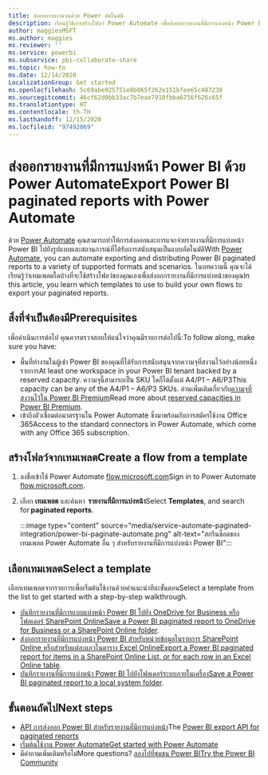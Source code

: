 ```yaml
---
title: ส่งออกรายงานจนด้วย Power อัตโนมัติ
description: เรียนรู้วิธีการสร้างโฟลว์ Power Automate เพื่อส่งออกรายงานที่มีการแบ่งหน้า Power BI
author: maggiesMSFT
ms.author: maggies
ms.reviewer: ''
ms.service: powerbi
ms.subservice: pbi-collaborate-share
ms.topic: how-to
ms.date: 12/14/2020
LocalizationGroup: Get started
ms.openlocfilehash: 5c69abe925751e8b065f262e151bfee65c487238
ms.sourcegitcommit: 46cf62d9bb33ac7b7eae7910fbba6756f626c65f
ms.translationtype: HT
ms.contentlocale: th-TH
ms.lasthandoff: 12/15/2020
ms.locfileid: "97492069"
---
```

# <a name="export-power-bi-paginated-reports-with-power-automate"></a><span data-ttu-id="645b8-103">ส่งออกรายงานที่มีการแบ่งหน้า Power BI ด้วย Power Automate</span><span class="sxs-lookup"><span data-stu-id="645b8-103">Export Power BI paginated reports with Power Automate</span></span>

<span data-ttu-id="645b8-104">ด้วย [Power Automate](/power-automate/getting-started) คุณสามารถทำให้การส่งออกและการแจกจ่ายรายงานที่มีการแบ่งหน้า Power BI ไปยังรูปแบบและสถานการณ์ที่ได้รับการสนับสนุนเป็นแบบอัตโนมัติ</span><span class="sxs-lookup"><span data-stu-id="645b8-104">With [Power Automate](/power-automate/getting-started), you can automate exporting and distributing Power BI paginated reports to a variety of supported formats and scenarios.</span></span> <span data-ttu-id="645b8-105">ในบทความนี้ คุณจะได้เรียนรู้ว่าเทมเพลตใดบ้างที่จะใช้สร้างโฟลว์ของคุณเองเพื่อส่งออกรายงานที่มีการแบ่งหน้าของคุณ</span><span class="sxs-lookup"><span data-stu-id="645b8-105">In this article, you learn which templates to use to build your own flows to export your paginated reports.</span></span>  

## <a name="prerequisites"></a><span data-ttu-id="645b8-106">สิ่งที่จำเป็นต้องมี</span><span class="sxs-lookup"><span data-stu-id="645b8-106">Prerequisites</span></span>  

<span data-ttu-id="645b8-107">เพื่อดำเนินการต่อไป คุณควรตรวจสอบให้แน่ใจว่าคุณมีรายการต่อไปนี้:</span><span class="sxs-lookup"><span data-stu-id="645b8-107">To follow along, make sure you have:</span></span>

- <span data-ttu-id="645b8-108">พื้นที่ทำงานในผู้เช่า Power BI ของคุณที่ได้รับการสนับสนุนจากความจุที่สงวนไว้อย่างน้อยหนึ่งรายการ</span><span class="sxs-lookup"><span data-stu-id="645b8-108">At least one workspace in your Power BI tenant backed by a reserved capacity.</span></span> <span data-ttu-id="645b8-109">ความจุนี้สามารถเป็น SKU ใดก็ได้ตั้งแต่ A4/P1 – A6/P3</span><span class="sxs-lookup"><span data-stu-id="645b8-109">This capacity can be any of the A4/P1 – A6/P3 SKUs.</span></span> <span data-ttu-id="645b8-110">อ่านเพิ่มเติมเกี่ยวกับ[ความจุที่สงวนไว้ใน Power BI Premium](../admin/service-premium-what-is.md)</span><span class="sxs-lookup"><span data-stu-id="645b8-110">Read more about [reserved capacities in Power BI Premium](../admin/service-premium-what-is.md).</span></span>
- <span data-ttu-id="645b8-111">เข้าถึงตัวเชื่อมต่อมาตรฐานใน Power Automate ซึ่งมาพร้อมกับการสมัครใช้งาน Office 365</span><span class="sxs-lookup"><span data-stu-id="645b8-111">Access to the standard connectors in Power Automate, which come with any Office 365 subscription.</span></span>

## <a name="create-a-flow-from-a-template"></a><span data-ttu-id="645b8-112">สร้างโฟลว์จากเทมเพลต</span><span class="sxs-lookup"><span data-stu-id="645b8-112">Create a flow from a template</span></span> 

1. <span data-ttu-id="645b8-113">ลงชื่อเข้าใช้ Power Automate [flow.microsoft.com](https://flow.microsoft.com/)</span><span class="sxs-lookup"><span data-stu-id="645b8-113">Sign in to Power Automate [flow.microsoft.com](https://flow.microsoft.com/).</span></span> 
1. <span data-ttu-id="645b8-114">เลือก **เทมเพลต** และค้นหา  **รายงานที่มีการแบ่งหน้า**</span><span class="sxs-lookup"><span data-stu-id="645b8-114">Select **Templates**, and search for **paginated reports**.</span></span> 

    :::image type="content" source="media/service-automate-paginated-integration/power-bi-paginate-automate.png" alt-text="สกรีนช็อตของเทมเพลต Power Automate อื่น ๆ สำหรับรายงานที่มีการแบ่งหน้า Power BI":::

## <a name="select-a-template"></a><span data-ttu-id="645b8-116">เลือกเทมเพลต</span><span class="sxs-lookup"><span data-stu-id="645b8-116">Select a template</span></span> 

<span data-ttu-id="645b8-117">เลือกเทมเพลตจากรายการเพื่อเริ่มต้นใช้งานด้วยคำแนะนำทีละขั้นตอน</span><span class="sxs-lookup"><span data-stu-id="645b8-117">Select a template from the list to get started with a step-by-step walkthrough.</span></span>  

- <span data-ttu-id="645b8-118">[บันทึกรายงานที่มีการแบบแบ่งหน้า Power BI ไปยัง OneDrive for Business หรือโฟลเดอร์ SharePoint Online](service-automate-paginated-onedrive-sharepoint.md)</span><span class="sxs-lookup"><span data-stu-id="645b8-118">[Save a Power BI paginated report to OneDrive for Business or a SharePoint Online folder](service-automate-paginated-onedrive-sharepoint.md).</span></span>  
- <span data-ttu-id="645b8-119">[ส่งออกรายงานที่มีการแบ่งหน้า Power BI สำหรับหน่วยข้อมูลในรายการ SharePoint Online หรือสำหรับแต่ละแถวในตาราง Excel Online](service-automate-paginated-excel-sharepoint-list.md)</span><span class="sxs-lookup"><span data-stu-id="645b8-119">[Export a Power BI paginated report for items in a SharePoint Online List, or for each row in an Excel Online table](service-automate-paginated-excel-sharepoint-list.md).</span></span>
- <span data-ttu-id="645b8-120">[บันทึกรายงานที่มีการแบ่งหน้า Power BI ไปยังโฟลเดอร์ระบบภายในเครื่อง](service-automate-paginated-local-file.md)</span><span class="sxs-lookup"><span data-stu-id="645b8-120">[Save a Power BI paginated report to a local system folder](service-automate-paginated-local-file.md).</span></span>

## <a name="next-steps"></a><span data-ttu-id="645b8-121">ขั้นตอนถัดไป</span><span class="sxs-lookup"><span data-stu-id="645b8-121">Next steps</span></span>

- <span data-ttu-id="645b8-122">[API การส่งออก Power BI สำหรับรายงานที่มีการแบ่งหน้า](../developer/embedded/export-paginated-report.md)</span><span class="sxs-lookup"><span data-stu-id="645b8-122">The [Power BI export API for paginated reports](../developer/embedded/export-paginated-report.md)</span></span>
- [<span data-ttu-id="645b8-123">เริ่มต้นใช้งาน Power Automate</span><span class="sxs-lookup"><span data-stu-id="645b8-123">Get started with Power Automate</span></span>](/power-automate/getting-started/)
- <span data-ttu-id="645b8-124">มีคำถามเพิ่มเติมหรือไม่</span><span class="sxs-lookup"><span data-stu-id="645b8-124">More questions?</span></span> [<span data-ttu-id="645b8-125">ลองไปที่ชุมชน Power BI</span><span class="sxs-lookup"><span data-stu-id="645b8-125">Try the Power BI Community</span></span>](https://community.powerbi.com/)
